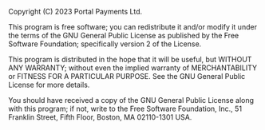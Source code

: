 Copyright (C) 2023 Portal Payments Ltd.

This program is free software; you can redistribute it and/or modify it under the terms of the GNU General Public License as published by the Free Software Foundation; specifically version 2 of the License.

This program is distributed in the hope that it will be useful, but WITHOUT ANY WARRANTY; without even the implied warranty of MERCHANTABILITY or FITNESS FOR A PARTICULAR PURPOSE. See the GNU General Public License for more details.

You should have received a copy of the GNU General Public License along with this program; if not, write to the Free Software Foundation, Inc., 51 Franklin Street, Fifth Floor, Boston, MA 02110-1301 USA.

